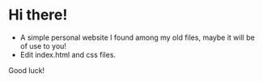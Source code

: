 # Hi there!

- A simple personal website I found among my old files, maybe it will be of use to you!
- Edit index.html and css files.

Good luck!
